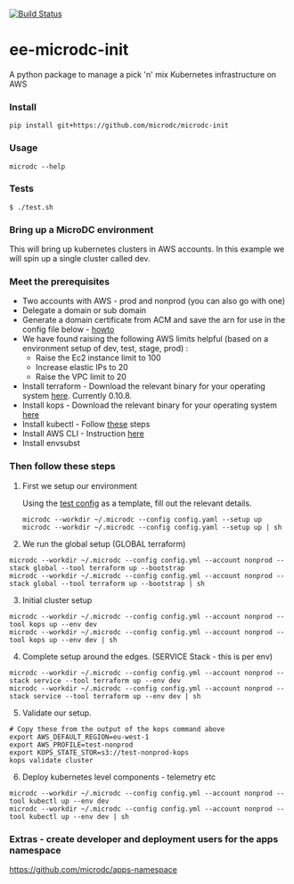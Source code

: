 [![Build Status](https://travis-ci.org/microdc/microdc-init.svg)](https://travis-ci.org/microdc/microdc-init)

# ee-microdc-init
A python package to manage a pick 'n' mix Kubernetes infrastructure on AWS

### Install
`pip install git+https://github.com/microdc/microdc-init`

### Usage
`microdc --help`

### Tests
`$ ./test.sh`


### Bring up a MicroDC environment
This will bring up kubernetes clusters in AWS accounts.  In this example we will spin up a single cluster called dev.

### Meet the prerequisites
 * Two accounts with AWS - prod and nonprod (you can also go with one)
 * Delegate a domain or sub domain
 * Generate a domain certificate from ACM and save the arn for use in the config file below - [howto](https://github.com/microdc/microdc-init/blob/master/docs/configure_acm_cert.md)
 * We have found raising the following AWS limits helpful (based on a environment setup of dev, test, stage, prod) :
   - Raise the Ec2 instance limit to 100
   - Increase elastic IPs to 20
   - Raise the VPC limit to 20
 * Install terraform - Download the relevant binary for your operating system [here](https://www.terraform.io/downloads.html). Currently 0.10.8.
 * Install kops - Download the relevant binary for your operating system [here](https://github.com/kubernetes/kops/releases/tag/1.8.0)
 * Install kubectl - Follow [these](https://kubernetes.io/docs/tasks/tools/install-kubectl/#install-kubectl-binary-via-curl) steps
 * Install AWS CLI - Instruction [here](https://docs.aws.amazon.com/cli/latest/userguide/installing.html)
 * Install envsubst

### Then follow these steps

1. First we setup our environment

   Using the [test config](https://github.com/microdc/microdc-init/blob/master/tests/good_config.yaml) as a template, fill out the relevant details.
   ```
   microdc --workdir ~/.microdc --config config.yaml --setup up
   microdc --workdir ~/.microdc --config config.yaml --setup up | sh
   ```

2. We run the global setup (GLOBAL terraform)
```
microdc --workdir ~/.microdc --config config.yml --account nonprod --stack global --tool terraform up --bootstrap
microdc --workdir ~/.microdc --config config.yml --account nonprod --stack global --tool terraform up --bootstrap | sh
```

3. Initial cluster setup
```
microdc --workdir ~/.microdc --config config.yml --account nonprod --tool kops up --env dev
microdc --workdir ~/.microdc --config config.yml --account nonprod --tool kops up --env dev | sh
```

4. Complete setup around the edges. (SERVICE Stack - this is per env)
```
microdc --workdir ~/.microdc --config config.yml --account nonprod --stack service --tool terraform up --env dev
microdc --workdir ~/.microdc --config config.yml --account nonprod --stack service --tool terraform up --env dev | sh
```

5. Validate our setup.
```
# Copy these from the output of the kops command above
export AWS_DEFAULT_REGION=eu-west-1
export AWS_PROFILE=test-nonprod
export KOPS_STATE_STOR=s3://test-nonprod-kops
kops validate cluster
```
6. Deploy kubernetes level components - telemetry etc
```
microdc --workdir ~/.microdc --config config.yml --account nonprod --tool kubectl up --env dev
microdc --workdir ~/.microdc --config config.yml --account nonprod --tool kubectl up --env dev | sh
```

### Extras - create developer and deployment users for the apps namespace
https://github.com/microdc/apps-namespace
